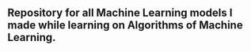 ## Repository for all Machine Learning models I made while learning on Algorithms of Machine Learning.